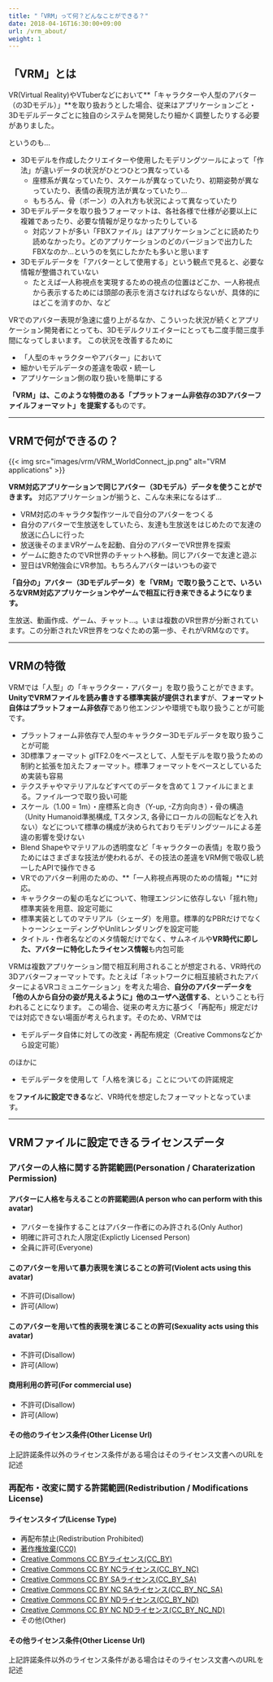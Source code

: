 ```yaml
---
title: "「VRM」って何？どんなことができる？"
date: 2018-04-16T16:30:00+09:00
url: /vrm_about/
weight: 1
---
```


## 「VRM」とは
VR(Virtual Reality)やVTuberなどにおいて**「キャラクターや人型のアバター（の3Dモデル）」**を取り扱おうとした場合、従来はアプリケーションごと・3Dモデルデータごとに独自のシステムを開発したり細かく調整したりする必要がありました。

というのも…

* 3Dモデルを作成したクリエイターや使用したモデリングツールによって「作法」が違いデータの状況がひとつひとつ異なっている
	* 座標系が異なっていたり、スケールが異なっていたり、初期姿勢が異なっていたり、表情の表現方法が異なっていたり…
	* もちろん、骨（ボーン）の入れ方も状況によって異なっていたり
* 3Dモデルデータを取り扱うフォーマットは、各社各様で仕様が必要以上に複雑であったり、必要な情報が足りなかったりしている
	* 対応ソフトが多い「FBXファイル」はアプリケーションごとに読めたり読めなかったり。どのアプリケーションのどのバージョンで出力したFBXなのか…というのを気にしたかたも多いと思います
* 3Dモデルデータを「アバターとして使用する」という観点で見ると、必要な情報が整備されていない
	* たとえば一人称視点を実現するための視点の位置はどこか、一人称視点から表示するためには頭部の表示を消さなければならないが、具体的にはどこを消すのか、など

VRでのアバター表現が急速に盛り上がるなか、こういった状況が続くとアプリケーション開発者にとっても、3Dモデルクリエイターにとっても二度手間三度手間になってしまいます。
この状況を改善するために

* 「人型のキャラクターやアバター」において
* 細かいモデルデータの差違を吸収・統一し
* アプリケーション側の取り扱いを簡単にする

**「VRM」は、このような特徴のある「プラットフォーム非依存の3Dアバターファイルフォーマット」を提案する**ものです。

---
## VRMで何ができるの？
{{< img src="images/vrm/VRM_WorldConnect_jp.png" alt="VRM applications" >}}

**VRM対応アプリケーションで同じアバター（3Dモデル）データを使うことができます。**
対応アプリケーションが揃うと、こんな未来になるはず…

* VRM対応のキャラクタ製作ツールで自分のアバターをつくる
* 自分のアバターで生放送をしていたら、友達も生放送をはじめたので友達の放送に凸しに行った
* 放送後そのままVRゲームを起動、自分のアバターでVR世界を探索
* ゲームに飽きたのでVR世界のチャットへ移動。同じアバターで友達と遊ぶ
* 翌日はVR勉強会にVR参加。もちろんアバターはいつもの姿で

**「自分の」アバター（3Dモデルデータ）を「VRM」で取り扱うことで、いろいろなVRM対応アプリケーションやゲームで相互に行き来できるようになります。**

生放送、動画作成、ゲーム、チャット…。いまは複数のVR世界が分断されています。この分断されたVR世界をつなぐための第一歩、それがVRMなのです。


---
## VRMの特徴
VRMでは「人型」の「キャラクター・アバター」を取り扱うことができます。**UnityでVRMファイルを読み書きする標準実装が提供されます**が、**フォーマット自体はプラットフォーム非依存**であり他エンジンや環境でも取り扱うことが可能です。

* プラットフォーム非依存で人型のキャラクター3Dモデルデータを取り扱うことが可能
* 3D標準フォーマット glTF2.0をベースとして、人型モデルを取り扱うための制約と拡張を加えたフォーマット。標準フォーマットをベースとしているため実装も容易
* テクスチャやマテリアルなどすべてのデータを含めて１ファイルにまとまる。ファイル一つで取り扱い可能
* スケール（1.00 = 1m）・座標系と向き（Y-up, -Z方向向き）・骨の構造（Unity Humanoid準拠構成, Tスタンス, 各骨にローカルの回転などを入れない）などについて標準の構成が決められておりモデリングツールによる差違の影響を受けない
* Blend Shapeやマテリアルの透明度など「キャラクターの表情」を取り扱うためにはさまざまな技法が使われるが、その技法の差違をVRM側で吸収し統一したAPIで操作できる
* VRでのアバター利用のための、**「一人称視点再現のための情報」**に対応。
* キャラクターの髪の毛などについて、物理エンジンに依存しない「揺れ物」標準実装を用意、設定可能に
* 標準実装としてのマテリアル（シェーダ）を用意。標準的なPBRだけでなくトゥーンシェーディングやUnlitレンダリングを設定可能
* タイトル・作者名などのメタ情報だけでなく、サムネイルや**VR時代に即した、アバターに特化したライセンス情報**も内包可能

VRMは複数アプリケーション間で相互利用されることが想定される、VR時代の3Dアバターフォーマットです。たとえば「ネットワークに相互接続されたアバターによるVRコミュニケーション」を考えた場合、**自分のアバターデータを「他の人から自分の姿が見えるように」他のユーザへ送信する**、ということも行われることになります。
この場合、従来の考え方に基づく「再配布」規定だけでは対応できない場面が考えられます。そのため、VRMでは

* モデルデータ自体に対しての改変・再配布規定（Creative Commonsなどから設定可能）

のほかに

* モデルデータを使用して「人格を演じる」ことについての許諾規定

を**ファイルに設定できる**など、VR時代を想定したフォーマットとなっています。

---
## VRMファイルに設定できるライセンスデータ
### アバターの人格に関する許諾範囲(Personation / Charaterization Permission)
#### アバターに人格を与えることの許諾範囲(A person who can perform with this avatar)
* アバターを操作することはアバター作者にのみ許される(Only Author)
* 明確に許可された人限定(Explictly Licensed Person)
* 全員に許可(Everyone)

#### このアバターを用いて暴力表現を演じることの許可(Violent acts using this avatar)
* 不許可(Disallow)
* 許可(Allow)

#### このアバターを用いて性的表現を演じることの許可(Sexuality acts using this avatar)
* 不許可(Disallow)
* 許可(Allow)

#### 商用利用の許可(For commercial use)
* 不許可(Disallow)
* 許可(Allow)

#### その他のライセンス条件(Other License Url)
上記許諾条件以外のライセンス条件がある場合はそのライセンス文書へのURLを記述

### 再配布・改変に関する許諾範囲(Redistribution / Modifications License)
#### ライセンスタイプ(License Type)
* 再配布禁止(Redistribution Prohibited)
* [著作権放棄(CC0)](https://creativecommons.org/publicdomain/zero/1.0/deed.ja)
* [Creative Commons CC BYライセンス(CC_BY)](https://creativecommons.org/licenses/by/4.0/deed.ja)
* [Creative Commons CC BY NCライセンス(CC_BY_NC)](https://creativecommons.org/licenses/by-nc/4.0/deed.ja)
* [Creative Commons CC BY SAライセンス(CC_BY_SA)](https://creativecommons.org/licenses/by-sa/4.0/deed.ja)
* [Creative Commons CC BY NC SAライセンス(CC_BY_NC_SA)](https://creativecommons.org/licenses/by-nc-sa/4.0/deed.ja)
* [Creative Commons CC BY NDライセンス(CC_BY_ND)](https://creativecommons.org/licenses/by-nd/4.0/deed.ja)
* [Creative Commons CC BY NC NDライセンス(CC_BY_NC_ND)](https://creativecommons.org/licenses/by-nc-nd/4.0/deed.ja)
* その他(Other)

#### その他ライセンス条件(Other License Url)
上記許諾条件以外のライセンス条件がある場合はそのライセンス文書へのURLを記述

